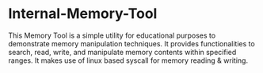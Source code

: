 # Internal-Memory-Tool
This Memory Tool is a simple utility for educational purposes to demonstrate memory manipulation techniques. It provides functionalities to search, read, write, and manipulate memory contents within specified ranges. It makes use of linux based syscall for memory reading &amp; writing.
